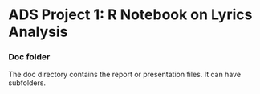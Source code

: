 # ADS Project 1:  R Notebook on Lyrics Analysis

### Doc folder

The doc directory contains the report or presentation files. It can have subfolders.  


